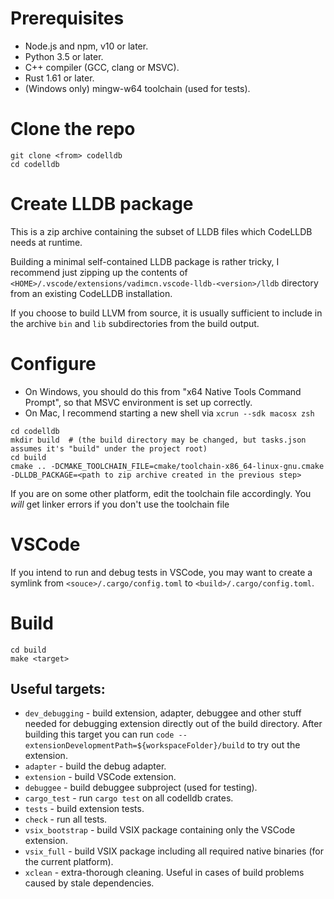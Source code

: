 # Prerequisites
- Node.js and npm, v10 or later.
- Python 3.5 or later.
- C++ compiler (GCC, clang or MSVC).
- Rust 1.61 or later.
- (Windows only) mingw-w64 toolchain (used for tests).

# Clone the repo
```
git clone <from> codelldb
cd codelldb
```

# Create LLDB package

This is a zip archive containing the subset of LLDB files which CodeLLDB needs at runtime.

Building a minimal self-contained LLDB package is rather tricky, I recommend just zipping up the contents of
`<HOME>/.vscode/extensions/vadimcn.vscode-lldb-<version>/lldb` directory from an existing CodeLLDB installation.

If you choose to build LLVM from source, it is usually sufficient to include in the archive `bin` and `lib`
subdirectories from the build output.

# Configure

- On Windows, you should do this from "x64 Native Tools Command Prompt", so that MSVC environment is set up correctly.
- On Mac, I recommend starting a new shell via `xcrun --sdk macosx zsh`

```
cd codelldb
mkdir build  # (the build directory may be changed, but tasks.json assumes it's "build" under the project root)
cd build
cmake .. -DCMAKE_TOOLCHAIN_FILE=cmake/toolchain-x86_64-linux-gnu.cmake -DLLDB_PACKAGE=<path to zip archive created in the previous step>
```
If you are on some other platform, edit the toolchain file accordingly. You *will* get linker errors if you don't use the toolchain file

# VSCode
If you intend to run and debug tests in VSCode, you may want to create a symlink from `<souce>/.cargo/config.toml`
to `<build>/.cargo/config.toml`.

# Build
```
cd build
make <target>
```

## Useful targets:
- `dev_debugging` - build extension, adapter, debuggee and other stuff needed for debugging extension directly out of
   the build directory. After building this target you can run `code --extensionDevelopmentPath=${workspaceFolder}/build`
   to try out the extension.
- `adapter` - build the debug adapter.
- `extension` - build VSCode extension.
- `debuggee` - build debuggee subproject (used for testing).
- `cargo_test` - run `cargo test` on all codelldb crates.
- `tests` - build extension tests.
- `check` - run all tests.
- `vsix_bootstrap` - build VSIX package containing only the VSCode extension.
- `vsix_full` - build VSIX package including all required native binaries (for the current platform).
- `xclean` - extra-thorough cleaning.  Useful in cases of build problems caused by stale dependencies.
